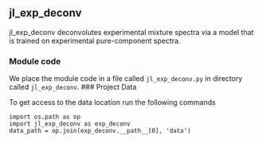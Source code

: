 ## jl_exp_deconv

jl_exp_deconv deconvolutes experimental mixture spectra via a model that is trained on experimental pure-component spectra.

### Module code

We place the module code in a file called `jl_exp_deconv.py` in directory called
`jl_exp_deconv`. ### Project Data

To get access to the data location run the following commands

    import os.path as op
    import jl_exp_deconv as exp_deconv
    data_path = op.join(exp_deconv.__path__[0], 'data')
